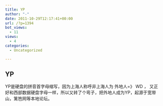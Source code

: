 ```yaml
---
title: YP
author: "-"
date: 2011-10-29T12:17:41+00:00
url: /?p=1394
bot_views:
  - 11
views:
  - 4
categories:
  - Uncategorized

---
```

## YP
YP是硬盘的拼音首字母缩写，因为上海人称呼非上海人为 外地人=》 WD ， 又正好和西部数据硬盘字母一样，所以又转了个弯子，把外地人成为YP，起源于宽带山，篱笆网等本地论坛。